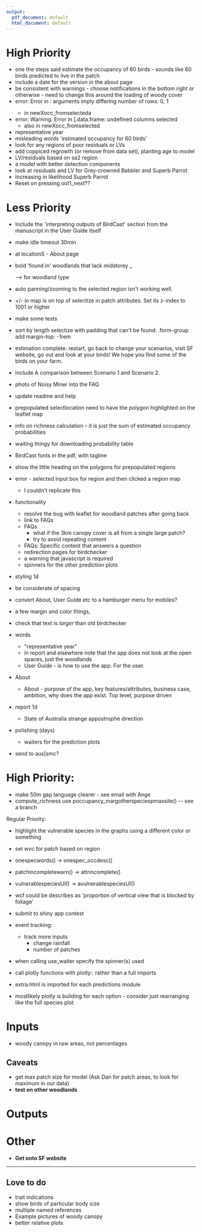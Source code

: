 ```yaml
---
output:
  pdf_document: default
  html_document: default
---
```


# High Priority
+ one the steps said estimate the occupancy of 60 birds - sounds like 60 birds predicted to live in the patch
+ include a date for the version in the about page
+ be consistent with warnings - choose notifications in the bottom right or otherwise - need to change this around the loading of woody cover
+ error: Error in <Anonymous>: arguments imply differing number of rows: 0, 1
  + in newXocc_fromselecteda
+ error: Warning: Error in [.data.frame: undefined columns selected
  + also in newXocc_fromselected
+ representative year
+ misleading words 'estimated occupancy for 60 birds'
+ look for any regions of poor residuals or LVs
+ add coppiced regrowth (or remove from data set), planting age to model
+ LV/residuals based on sa2 region
+ a model with better detection components
+ look at residuals and LV for Grey-crowned Babbler and Superb Parrot
+ Increasing in likelihood Superb Parrot
+ Reset on pressing out1_next??


# Less Priority
+ Include the 'interpreting outputs of BirdCast' section from the manuscript in the User Guide itself
+ make idle timeout 30min
+ at locationS - About page
+ bold 'found in' woodlands that lack midstorey
_ <p> --> <span> for woodland type
+ auto panning/zooming to the selected region isn't working well.
+ +/- in map is on top of selectize in patch attributes. Set its z-index to 1001 or higher
+ make some tests
+ sort by length selectize with padding that can't be found: .form-group add margin-top: -1rem
+ estimation complete: restart, go back to change your scenarios, visit SF website, go out and look at your birds! We hope you find some of the birds on your farm.
+ include A comparison between Scenario 1 and Scenario 2.
+ photo of Noisy Miner into the FAQ
+ update readme and help
+ prepopulated selectlocation need to have the polygon highlighted on the leaflet map
+ info on richness calculation - it is just the sum of estimated occupancy probabilities
+ waiting thingy for downloading probability table

+ BirdCast fonts in the pdf, with tagline

+ show the little heading on the polygons for prepopulated regions
+ error - selected input box for region and then clicked a region map
  + I couldn't replicate this

+ functionality
  + resolve the bug with leaflet for woodland patches after going back
  + link to FAQs
  + FAQs
    + what if the 3km canopy cover is all from a single large patch?
    + try to avoid repeating content
  + FAQs: Specific content that answers a question
  + redirection pages for birdchecker
  + a warning that javascript is required
  + spinners for the other prediction plots

+ styling 1d
 + be considerate of spacing
 + convert About, User Guide etc to a hamburger menu for mobiles?
 + a few margin and color things, 
 + check that text is *larger* than old birdchecker

+ words
  + "representative year"
  + in report and elsewhere note that the app does not look at the open spaces, just the woodlands
  + User Guide - is how to use the app. For the user.
+ About
  + About - purpose of the app, key features/attributes, business case, ambition, why does the app exist. Top level, purpose driven

+ report 1d
  + State of Australia strange appostrophe direction
+ polishing (days)
  + waiters for the prediction plots

+ send to aus|smc?

# High Priority:
+ make 50m gap language clearer - see email with Ange
+ compute_richness use poccupancy_margotherspeciespmaxsite() -- see a branch

Regular Priority:
+ highlight the vulnerable species in the graphs using a different color or something
+ set wvc for patch based on region
+ onespecwords() -> onespec_occdesc()
+ patchincompletewarn() -> attrincomplete()
+ vulnerablespeciesUI() -> avulnerablespeciesUI()
+ wcf could be describes as 'proportion of vertical view that is blocked by foliage'
+ submit to shiny app contest

+ event tracking:
  + track more inputs 
    + change rainfall
    + number of patches

+ when calling use_waiter specify the spinner(s) used

+ call plotly functions with plotly:: rather than a full imports
+ extra.html is imported for each predictions module
+ mostlikely plotly is building for each option - consider just rearranging like the full species plot

# Inputs
+ woody canopy in raw areas, not percentages

## Caveats
+ get max patch size for model (Ask Dan for patch areas, to look for maximum in our data)
+ __test on other woodlands__

# Outputs

# Other
+ __Get onto SF website__

--- 

## Love to do
+ trait indications
+ show birds of particular body size
+ multiple named references
+ Example pictures of woody canopy
+ better relative plots
 
